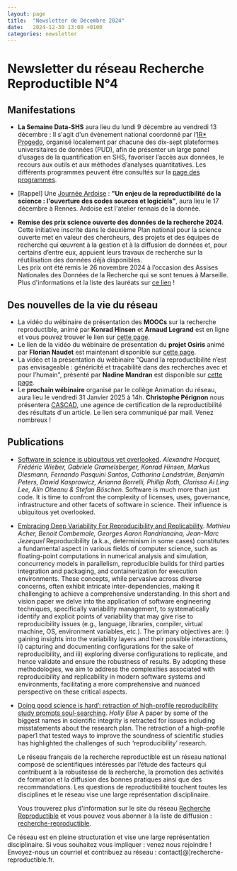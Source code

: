 ```yaml
---
layout: page
title:  "Newsletter de Décembre 2024"
date:   2024-12-30 13:00 +0100
categories: newsletter
---
```


# Newsletter du réseau Recherche Reproductible N°4

## Manifestations


- **La Semaine Data-SHS** aura lieu du lundi 9 décembre au vendredi 13 décembre :
     Il s'agit d'un évènement national coordonné par l’[IR* Progedo](https://www.progedo.fr/progedo/), organisé localement par chacune des dix-sept plateformes universitaires de données (PUD), afin de présenter un large panel d’usages de la quantification en SHS, favoriser l’accès aux données, le recours aux outils et aux méthodes d’analyses quantitatives. Les différents programmes peuvent être consultés sur la [page des programmes](https://progedo.hypotheses.org/8275).
-  [Rappel] Une [Journée Ardoise](https://je2024-ardoise.sciencesconf.org/) : **"Un enjeu de la reproductibilité de la science : l'ouverture des codes sources et logiciels"**, aura lieu le 17 décembre à Rennes. Ardoise est l'atelier rennais de la donnée.

- **Remise des prix science ouverte des données de la recherche 2024**.
  Cette initiative inscrite dans le deuxième Plan national pour la science ouverte met en valeur des chercheurs, des projets et des équipes de recherche qui œuvrent à la gestion et à la diffusion de données et, pour certains d’entre eux, appuient leurs travaux de recherche sur la réutilisation des données déjà disponibles.<br>
  Les prix ont été remis le 26 novembre 2024 à l’occasion des Assises Nationales des Données de la Recherche qui se sont tenues à Marseille.
  Plus d'informations et la liste des lauréats sur [ce lien](https://www.enseignementsup-recherche.gouv.fr/fr/remise-des-prix-science-ouverte-des-donnees-de-la-recherche-2024-98045) !


## Des nouvelles de la vie du réseau

- La vidéo du wébinaire de présentation des **MOOCs** sur la recherche reproductible, animé par **Konrad Hinsen** et **Arnaud Legrand** est en ligne et vous pouvez trouver le lien sur [cette page](https://www.recherche-reproductible.fr/past-webinaires/2024/10/22/Presentation_MOOCs.html).
- Le lien de la vidéo du wébinaire de présentation du **projet Osiris** animé par **Florian Naudet** est maintenant disponible sur [cette page](https://www.recherche-reproductible.fr/past-webinaires/2024/10/23/The-Osiris-project-F-Naudet.html).
- La vidéo et la présentation du wébinaire "Quand la reproductibilité n’est pas envisageable : généricité et traçabilité dans des recherches avec et pour l’humain", présenté par **Nadine Mandran** est disponible sur [cette page](https://www.recherche-reproductible.fr/webinaires/2024/11/29/Genericite.html).
- Le **prochain wébinaire** organisé par le collège Animation du réseau, aura lieu le vendredi 31 Janvier 2025 à 14h. **Christophe Pérignon** nous présentera [CASCAD](https://www.cascad.tech/), une agence de certification de la reproductibilité des résultats d'un article. Le lien sera communiqué par mail. Venez nombreux !




## Publications

- [Software in science is ubiquitous yet overlooked](https://www.nature.com/articles/s43588-024-00651-2).
*Alexandre Hocquet, Frédéric Wieber, Gabriele Gramelsberger, Konrad Hinsen, Markus Diesmann, Fernando Pasquini Santos, Catharina Landström, Benjamin Peters, Dawid Kasprowicz, Arianna Borrelli, Phillip Roth, Clarissa Ai Ling Lee, Alin Olteanu & Stefan Böschen*.
Software is much more than just code. It is time to confront the complexity of licenses,
uses, governance, infrastructure and other facets of software in science. Their influence is
ubiquitous yet overlooked.

- [Embracing Deep Variability For Reproducibility and Replicability](https://dl.acm.org/doi/10.1145/3641525.366362).
*Mathieu Acher, Benoit Combemale, Georges Aaron Randrianaina, Jean-Marc Jezequel*
Reproducibility (a.k.a., determinism in some cases) constitutes a fundamental aspect in various fields of computer science, such as floating-point computations in numerical analysis and simulation, concurrency models in parallelism, reproducible builds for third parties integration and packaging, and containerization for execution environments. These concepts, while pervasive across diverse concerns, often exhibit intricate inter-dependencies, making it challenging to achieve a comprehensive understanding. In this short and vision paper we delve into the application of software engineering techniques, specifically variability management, to systematically identify and explicit points of variability that may give rise to reproducibility issues (e.g., language, libraries, compiler, virtual machine, OS, environment variables, etc.). The primary objectives are: i) gaining insights into the variability layers and their possible interactions, ii) capturing and documenting configurations for the sake of reproducibility, and iii) exploring diverse configurations to replicate, and hence validate and ensure the robustness of results. By adopting these methodologies, we aim to address the complexities associated with reproducibility and replicability in modern software systems and environments, facilitating a more comprehensive and nuanced perspective on these critical aspects.

- [Doing good science is hard’: retraction of high-profile reproducibility study prompts soul-searching](https://www.nature.com/articles/d41586-024-03178-8).
*Holly Else*
A paper by some of the biggest names in scientific integrity is retracted for issues including misstatements about the research plan. The retraction of a high-profile paper1 that tested ways to improve the soundness of scientific studies has highlighted the challenges of such ‘reproducibility’ research.


  Le réseau français de la recherche reproductible est un réseau national composé de scientifiques intéressés par l’étude des facteurs qui contribuent à la robustesse de la recherche, la promotion des activités de formation et la diffusion des bonnes pratiques ainsi que des recommandations. Les questions de reproductibilité touchent toutes les disciplines et le réseau vise une large représentation disciplinaire.

  Vous trouverez plus d'information sur le site du réseau [Recherche Reproductible](https://recherche-reproductible.fr/) et vous pouvez vous abonner à la liste de diffusion : [recherche-reproductible](https://groupes.renater.fr/sympa/info/recherche-reproductible).

Ce réseau est en pleine structuration et vise une large représentation disciplinaire. Si vous souhaitez vous impliquer : venez nous rejoindre ! Envoyez-nous un courriel et contribuez au réseau : contact[@]recherche-reproductible.fr.

</p>
</td>
</tr>
    </table>
<br>
 <br>
 <br>
</div>



</body>
</html>

